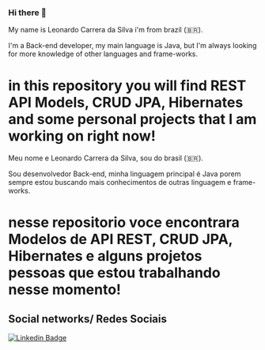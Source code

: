 ### Hi there 👋
My name is Leonardo Carrera da Silva i'm from brazil (🇧🇷).

I'm a Back-end developer, my main language is Java, but I'm always looking for more knowledge of other languages and frame-works.

# in this repository you will find REST API Models, CRUD JPA, Hibernates and some personal projects that I am working on right now!

Meu nome e Leonardo Carrera da Silva, sou do brasil (🇧🇷).

Sou desenvolvedor Back-end, minha linguagem principal é Java porem sempre estou buscando mais conhecimentos de outras linguagem e frame-works.

# nesse repositorio voce encontrara Modelos de API REST, CRUD JPA, Hibernates e alguns projetos pessoas que estou trabalhando nesse momento!

## Social networks/ Redes Sociais 

[![Linkedin Badge](https://img.shields.io/badge/-LinkedIn-blue?style=flat-square&logo=Linkedin&logoColor=white&link=https://www.linkedin.com/in/felipefialho)](https://www.linkedin.com/in/leonardo-carrera-da-silva/)
